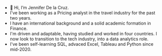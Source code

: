 - 👋 Hi, I’m Jennifer De la Cruz. 
- I've been working as a Pricing analyst in the travel industry for the past two years. 
- I have an international background and a solid academic formation in Finance. 
- I'm driven and adaptable, having studied and worked in four countries. I now look to transition to the tech industry, into a data analytics role.
- I've been self-learning SQL, advaced Excel, Tableau and Python since mid-2020. 
